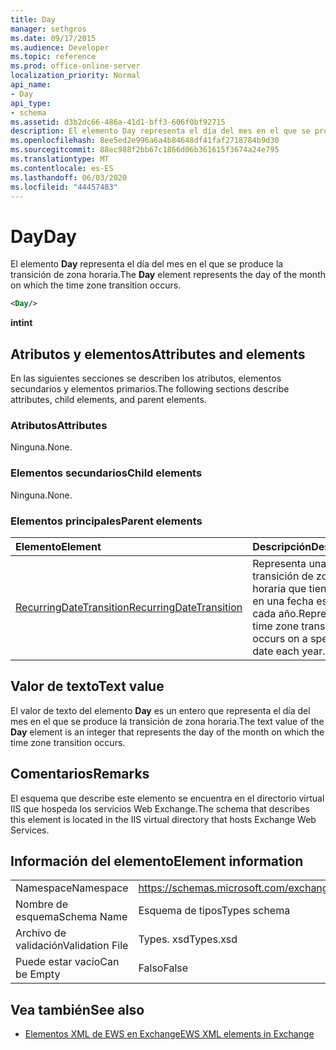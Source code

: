 ```yaml
---
title: Day
manager: sethgros
ms.date: 09/17/2015
ms.audience: Developer
ms.topic: reference
ms.prod: office-online-server
localization_priority: Normal
api_name:
- Day
api_type:
- schema
ms.assetid: d3b2dc66-486a-41d1-bff3-606f0bf92715
description: El elemento Day representa el día del mes en el que se produce la transición de zona horaria.
ms.openlocfilehash: 8ee5ed2e996a6a4b84648df41faf2718784b9d30
ms.sourcegitcommit: 88ec988f2bb67c1866d06b361615f3674a24e795
ms.translationtype: MT
ms.contentlocale: es-ES
ms.lasthandoff: 06/03/2020
ms.locfileid: "44457483"
---
```

# <a name="day"></a><span data-ttu-id="d6595-103">Day</span><span class="sxs-lookup"><span data-stu-id="d6595-103">Day</span></span>

<span data-ttu-id="d6595-104">El elemento **Day** representa el día del mes en el que se produce la transición de zona horaria.</span><span class="sxs-lookup"><span data-stu-id="d6595-104">The **Day** element represents the day of the month on which the time zone transition occurs.</span></span> 
  
```xml
<Day/>
```

<span data-ttu-id="d6595-105">**int**</span><span class="sxs-lookup"><span data-stu-id="d6595-105">**int**</span></span>

## <a name="attributes-and-elements"></a><span data-ttu-id="d6595-106">Atributos y elementos</span><span class="sxs-lookup"><span data-stu-id="d6595-106">Attributes and elements</span></span>

<span data-ttu-id="d6595-107">En las siguientes secciones se describen los atributos, elementos secundarios y elementos primarios.</span><span class="sxs-lookup"><span data-stu-id="d6595-107">The following sections describe attributes, child elements, and parent elements.</span></span>
  
### <a name="attributes"></a><span data-ttu-id="d6595-108">Atributos</span><span class="sxs-lookup"><span data-stu-id="d6595-108">Attributes</span></span>

<span data-ttu-id="d6595-109">Ninguna.</span><span class="sxs-lookup"><span data-stu-id="d6595-109">None.</span></span>
  
### <a name="child-elements"></a><span data-ttu-id="d6595-110">Elementos secundarios</span><span class="sxs-lookup"><span data-stu-id="d6595-110">Child elements</span></span>

<span data-ttu-id="d6595-111">Ninguna.</span><span class="sxs-lookup"><span data-stu-id="d6595-111">None.</span></span>
  
### <a name="parent-elements"></a><span data-ttu-id="d6595-112">Elementos principales</span><span class="sxs-lookup"><span data-stu-id="d6595-112">Parent elements</span></span>

|<span data-ttu-id="d6595-113">**Elemento**</span><span class="sxs-lookup"><span data-stu-id="d6595-113">**Element**</span></span>|<span data-ttu-id="d6595-114">**Descripción**</span><span class="sxs-lookup"><span data-stu-id="d6595-114">**Description**</span></span>|
|:-----|:-----|
|[<span data-ttu-id="d6595-115">RecurringDateTransition</span><span class="sxs-lookup"><span data-stu-id="d6595-115">RecurringDateTransition</span></span>](recurringdatetransition.md) <br/> |<span data-ttu-id="d6595-116">Representa una transición de zona horaria que tiene lugar en una fecha específica cada año.</span><span class="sxs-lookup"><span data-stu-id="d6595-116">Represents a time zone transition that occurs on a specific date each year.</span></span>  <br/> |
   
## <a name="text-value"></a><span data-ttu-id="d6595-117">Valor de texto</span><span class="sxs-lookup"><span data-stu-id="d6595-117">Text value</span></span>

<span data-ttu-id="d6595-118">El valor de texto del elemento **Day** es un entero que representa el día del mes en el que se produce la transición de zona horaria.</span><span class="sxs-lookup"><span data-stu-id="d6595-118">The text value of the **Day** element is an integer that represents the day of the month on which the time zone transition occurs.</span></span> 
  
## <a name="remarks"></a><span data-ttu-id="d6595-119">Comentarios</span><span class="sxs-lookup"><span data-stu-id="d6595-119">Remarks</span></span>

<span data-ttu-id="d6595-120">El esquema que describe este elemento se encuentra en el directorio virtual IIS que hospeda los servicios Web Exchange.</span><span class="sxs-lookup"><span data-stu-id="d6595-120">The schema that describes this element is located in the IIS virtual directory that hosts Exchange Web Services.</span></span>
  
## <a name="element-information"></a><span data-ttu-id="d6595-121">Información del elemento</span><span class="sxs-lookup"><span data-stu-id="d6595-121">Element information</span></span>

|||
|:-----|:-----|
|<span data-ttu-id="d6595-122">Namespace</span><span class="sxs-lookup"><span data-stu-id="d6595-122">Namespace</span></span>  <br/> |https://schemas.microsoft.com/exchange/services/2006/types  <br/> |
|<span data-ttu-id="d6595-123">Nombre de esquema</span><span class="sxs-lookup"><span data-stu-id="d6595-123">Schema Name</span></span>  <br/> |<span data-ttu-id="d6595-124">Esquema de tipos</span><span class="sxs-lookup"><span data-stu-id="d6595-124">Types schema</span></span>  <br/> |
|<span data-ttu-id="d6595-125">Archivo de validación</span><span class="sxs-lookup"><span data-stu-id="d6595-125">Validation File</span></span>  <br/> |<span data-ttu-id="d6595-126">Types. xsd</span><span class="sxs-lookup"><span data-stu-id="d6595-126">Types.xsd</span></span>  <br/> |
|<span data-ttu-id="d6595-127">Puede estar vacío</span><span class="sxs-lookup"><span data-stu-id="d6595-127">Can be Empty</span></span>  <br/> |<span data-ttu-id="d6595-128">Falso</span><span class="sxs-lookup"><span data-stu-id="d6595-128">False</span></span>  <br/> |
   
## <a name="see-also"></a><span data-ttu-id="d6595-129">Vea también</span><span class="sxs-lookup"><span data-stu-id="d6595-129">See also</span></span>

- [<span data-ttu-id="d6595-130">Elementos XML de EWS en Exchange</span><span class="sxs-lookup"><span data-stu-id="d6595-130">EWS XML elements in Exchange</span></span>](ews-xml-elements-in-exchange.md)

